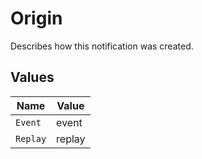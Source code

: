 # Origin

Describes how this notification was created.


## Values

| Name     | Value    |
| -------- | -------- |
| `Event`  | event    |
| `Replay` | replay   |
